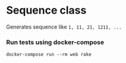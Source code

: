 # Sequence class

Generates sequence like `1, 11, 21, 1211, ...`

### Run tests using docker-compose

```docker-compose run --rm web rake```

